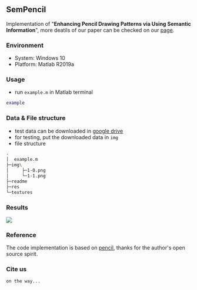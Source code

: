 ## SemPencil

Implementation of "**Enhancing Pencil Drawing Patterns via Using Semantic Information**", more deatils of our paper can be checked on our [page](https://www.terrytengli.com/papers/MTAP-D-20-03169.html).

### Environment

- System: Windows 10
- Platform: Matlab R2019a

### Usage

- run ```example.m``` in Matlab terminal

```matlab
example
```

### Data & File structure

- test data can be downloaded in [google drive](https://drive.google.com/drive/folders/1tqB21bSchhjnnH6squHACApxpMKQCBlQ?usp=sharing)
- for testing, put the downloaded data in ```img```
- file structure

```bash
·
│  example.m
├─img\
│     ├─1-0.png
│     └─1-1.png
├─readme
├─res
└─textures
```

### Results

![](sempencil.gif)

### Reference

The code implementation is based on [pencil](https://github.com/fumin/pencil), thanks for the author's open source spirit.

### Cite us

```
on the way...
```
